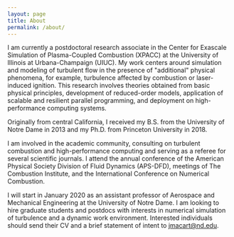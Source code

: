 ```yaml
---
layout: page
title: About
permalink: /about/
---
```


I am currently a postdoctoral research associate in the Center for Exascale Simulation of Plasma-Coupled Combustion (XPACC) at the University of Illinois at Urbana-Champaign (UIUC). My work centers around simulation and modeling of turbulent flow in the presence of "additional" physical phenomena, for example, turbulence affected by combustion or laser-induced ignition. This research involves theories obtained from basic physical principles, development of reduced-order models, application of scalable and resilient parallel programming, and deployment on high-performance computing systems.

Originally from central California, I received my B.S. from the University of Notre Dame in 2013 and my Ph.D. from Princeton University in 2018.

I am involved in the academic community, consulting on turbulent combustion and high-performance computing and serving as a referee for several scientific journals. I attend the annual conference of the American Physical Society Division of Fluid Dynamics (APS-DFD), meetings of The Combustion Institute, and the International Conference on Numerical Combustion.

I will start in January 2020 as an assistant professor of Aerospace and Mechanical Engineering at the University of Notre Dame. I am looking to hire graduate students and postdocs with interests in numerical simulation of turbulence and a dynamic work environment. Interested individuals should send their CV and a brief statement of intent to [jmacart@nd.edu](mailto:jmacart@nd.edu).
